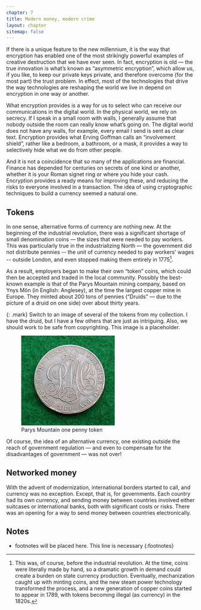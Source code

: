 ```yaml
---
chapter: 7
title: Modern money, modern crime
layout: chapter
sitemap: false
---
```


If there is a unique feature to the new millennium, it is the way that
encryption has enabled one of the most strikingly powerful examples of creative
destruction that we have ever seen. In fact, encryption is old — the true
innovation is what’s known as “asymmetric encryption”, which allow us, if you
like, to keep our private keys private, and therefore overcome (for the most
part) the trust problem. In effect, most of the technologies that drive the way
technologies are reshaping the world we live in depend on encryption in one way
or another.

What encryption provides is a way for us to select who can receive our
communications in the digital world. In the physical world, we rely on secrecy.
If I speak in a small room with walls, I generally assume that nobody outside
the room can really know what’s going on. The digital world does not have any
walls, for example, every email I send is sent as clear text. Encryption
provides what Erving Goffman calls an “involvement shield”, rather like a
bedroom, a bathroom, or a mask, it provides a way to selectively hide what we do
from other people.

And it is not a coincidence that so many of the applications are financial.
Finance has depended for centuries on secrets of one kind or another, whether it
is your Roman signet ring or where you hide your cash. Encryption provides a
ready means for improving these, and reducing the risks to everyone involved in
a transaction. The idea of using cryptographic techniques to build a currency
seemed a natural one.

## Tokens

In one sense, alternative forms of currency are nothing new. At the beginning of
the industrial revolution, there was a significant shortage of small
denomination coins — the sizes that were needed to pay workers. This was
particularly true in the industrializing North — the government did not
distribute pennies -- the unit of currency needed to pay workers' wages --
outside London, and even stopped making them entirely in 1775[^Minting].

[^Minting]: 
    This was, of course, before the industrial revolution. At the time, coins
    were literally made by hand, so a dramatic growth in demand could create a
    burden on state currency production. Eventually, mechanization caught up
    with minting coins, and the new steam power technology transformed the
    process, and a new generation of copper coins started to appear in 1789,
    with tokens becoming illegal (as currency) in the 1820s.

As a result, employers began to make their own “token” coins, which could then
be accepted and traded in the local community. Possibly the best-known example
is that of the Parys Mountain mining company, based on Ynys Môn (in English:
Anglesey), at the time the largest copper mine in Europe. They minted about 200
tons of pennies (“Druids” — due to the picture of a druid on one side) over
about thirty years.

{: .mark}
Switch to an image of several of the tokens from my collection. I have the 
druid, but I have a few others that are just as intriguing. Also, we should 
work to be safe from copyrighting. This image is a placeholder.

<figure class="figure w-100">
  <img class="img-fluid mx-auto d-block" src="/img/book/druid.jpg" 
       alt="Parys Mountain one penny token">
    <figcaption class="figure-caption text-center">
    Parys Mountain one penny token
    </figcaption>
</figure>

Of course, the idea of an alternative currency, one existing outside the reach
of government regulation — and even to compensate for the disadvantages of
government — was not over!



## Networked money

With the advent of modernization, international borders started to call, and
currency was no exception. Except, that is, for governments. Each country had
its own currency, and sending money between countries involved either suitcases
or international banks, both with significant costs or risks. There was an
opening for a way to send money between countries electronically. 




## Notes

* footnotes will be placed here. This line is necessary
{:footnotes}
